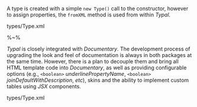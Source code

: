 A type is created with a simple `new Type()` call to the constructor, however to assign properties, the `fromXML` method is used from within _Typal_.

<typedef narrow flatten name="Type">types/Type.xml</typedef>

%~%

_Typal_ is closely integrated with _Documentary_. The development process of upgrading the look and feel of documentation is always in both packages at the same time. However, there is a plan to decouple them and bring all HTML template code into _Documentary_, as well as providing configurable options (e.g., `<boolean>` _underlinePropertyName_, `<boolean>` _joinDefaultWithDescription_, _etc_), skins and the ability to implement custom tables using _JSX_ components.

<typedef narrow flatten name="ToMarkdownOptions">types/Type.xml</typedef>